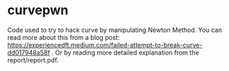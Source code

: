 # curvepwn

Code used to try to hack curve by manipulating Newton Method. You can read more about this from a blog post: https://experiencedft.medium.com/failed-attempt-to-break-curve-dd017948a58f . Or by reading more detailed explanation from the report/report.pdf.

